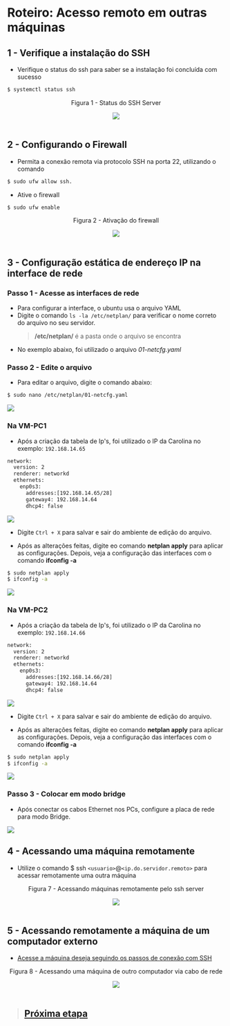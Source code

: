 # Roteiro: Acesso remoto em outras máquinas

## 1 - Verifique a instalação do SSH

- Verifique o status do ssh para saber se a instalação foi concluída com sucesso

```bash
$ systemctl status ssh
```

<div align="center">
  <p>Figura 1 - Status do SSH Server</p>
  <img src="../Imagens/etapa4-status-ssh.5.png" />
  <br><br>
</div>

## 2 - Configurando o Firewall

- Permita a conexão remota via protocolo SSH na porta 22, utilizando o comando

```bash
$ sudo ufw allow ssh.
```

- Ative o firewall

```bash
$ sudo ufw enable
```

<div align="center">
  <p>Figura 2 - Ativação do firewall</p>
  <img src="../Imagens/etapa4-ativacaodofirewall.6.png" />
  <br><br>
</div>

## 3 - Configuração estática de endereço IP na interface de rede

### Passo 1 - Acesse as interfaces de rede

- Para configurar a interface, o ubuntu usa o arquivo YAML
- Digite o comando `ls -la /etc/netplan/` para verificar o nome correto do arquivo no seu servidor.
  > **/etc/netplan/** é a pasta onde o arquivo se encontra
- No exemplo abaixo, foi utilizado o arquivo _01-netcfg.yaml_
  <img scr='../Imagens/etapa2-criandomv.5.1.png'>

### Passo 2 - Edite o arquivo

- Para editar o arquivo, digite o comando abaixo:

```bash
$ sudo nano /etc/netplan/01-netcfg.yaml
```

  <img src='../Imagens/etapa2-criandomv.6.png'>

### Na VM-PC1

- Após a criação da tabela de Ip's, foi utilizado o IP da Carolina no exemplo: `192.168.14.65`

```bash
network:
  version: 2
  renderer: networkd
  ethernets:
    enp0s3:
      addresses:[192.168.14.65/28]
      gateway4: 192.168.14.64
      dhcp4: false
```

<img src='../Imagens/etapa2-criandomv.7.png'> <br>

- Digite `Ctrl + X` para salvar e sair do ambiente de edição do arquivo.

- Após as alterações feitas, digite eo comando **netplan apply** para aplicar as configurações. Depois, veja a configuração das interfaces com o comando **ifconfig -a**

```bash
$ sudo netplan apply
$ ifconfig -a
```

  <img src='../Imagens/etapa2-criandomv.8.png'>

### Na VM-PC2

- Após a criação da tabela de Ip's, foi utilizado o IP da Carolina no exemplo: `192.168.14.66`

```bash
network:
  version: 2
  renderer: networkd
  ethernets:
    enp0s3:
      addresses:[192.168.14.66/28]
      gateway4: 192.168.14.64
      dhcp4: false
```

  <img src='../Imagens/etapa2-criandomv.9.png'> 
  
  * Digite `Ctrl + X` para salvar e sair do ambiente de edição do arquivo.
  
  * Após as alterações feitas, digite eo comando **netplan apply** para aplicar as configurações. Depois, veja a configuração das interfaces com o comando **ifconfig -a**

```bash
$ sudo netplan apply
$ ifconfig -a
```

  <img src='../Imagens/etapa2-criandomv.10.png'>
  
  ### Passo 3 - Colocar em modo bridge
   * Após conectar os cabos Ethernet nos PCs, configure a placa de rede para modo Bridge.
   
   <img src='../Imagens/etapa2-criandomv.11.png'>

<br>
<section id="ssh"> </section>

## 4 - Acessando uma máquina remotamente

- Utilize o comando $ ssh `<usuario>`@`<ip.do.servidor.remoto>` para acessar remotamente uma outra máquina

<div align="center">
  <p>Figura 7 - Acessando máquinas remotamente pelo ssh server</p>
  <img src="../Imagens/etapa4-acessando-vm2-ssh.7.png" />
  <br><br>
</div>

## 5 - Acessando remotamente a máquina de um computador externo

- <a href="#ssh">Acesse a máquina deseja seguindo os passos de conexão com SSH</a>

<div align="center">
  <p>Figura 8 - Acessando uma máquina de outro computador via cabo de rede</p>
  <img src="../Imagens/etapa4-ssh-entre-computadores.8.png" />
  <br><br>
</div>

> ## <a href="./5.md">Próxima etapa</a>